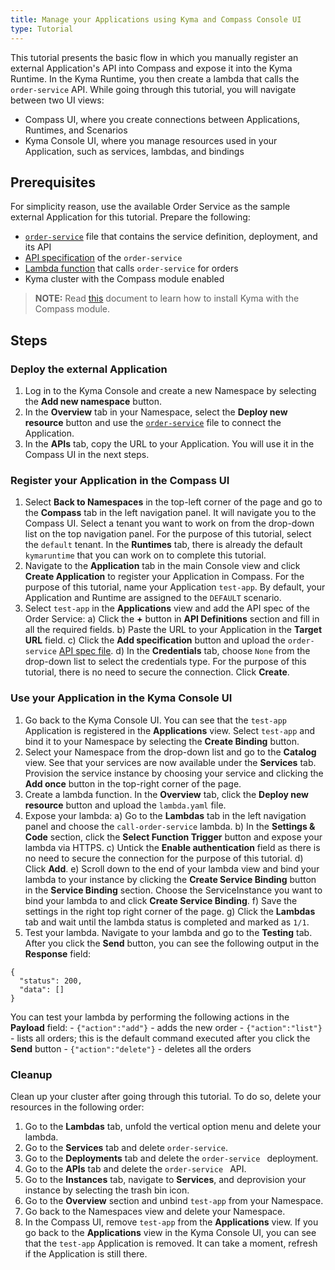 ```yaml
---
title: Manage your Applications using Kyma and Compass Console UI
type: Tutorial
---
```


This tutorial presents the basic flow in which you manually register an external Application's API into Compass and expose it into the Kyma Runtime. In the Kyma Runtime, you then create a lambda that calls the `order-service` API. While going through this tutorial, you will navigate between two UI views:
- Compass UI, where you create connections between Applications, Runtimes, and Scenarios
- Kyma Console UI, where you manage resources used in your Application, such as services, lambdas, and bindings

## Prerequisites

For simplicity reason, use the available Order Service as the sample external Application for this tutorial. Prepare the following:
- [`order-service`](./assets/order-service.yaml) file that contains the service definition, deployment, and its API
- [API specification](./assets/order-service-api-spec.yaml) of the `order-service`
- [Lambda function](./assets/lambda.yaml) that calls `order-service` for orders
- Kyma cluster with the Compass module enabled

>**NOTE:** Read [this](#installation-enable-compass-in-kyma-default-kyma-installation) document to learn how to install Kyma with the Compass module.

## Steps

### Deploy the external Application

1. Log in to the Kyma Console and create a new Namespace by selecting the **Add new namespace** button.
2. In the **Overview** tab in your Namespace, select the **Deploy new resource** button and use the [`order-service`](./assets/order-service.yaml) file to connect the Application.
3. In the **APIs** tab, copy the URL to your Application. You will use it in the Compass UI in the next steps.

### Register your Application in the Compass UI

1. Select **Back to Namespaces** in the top-left corner of the page and go to the **Compass** tab in the left navigation panel. It will navigate you to the Compass UI. Select a tenant you want to work on from the drop-down list on the top navigation panel. For the purpose of this tutorial, select the `default` tenant. In the **Runtimes** tab, there is already the default `kymaruntime` that you can work on to complete this tutorial.
2. Navigate to the **Application** tab in the main Console view and click **Create Application** to register your Application in Compass. For the purpose of this tutorial, name your Application `test-app`. By default, your Application and Runtime are assigned to the `DEFAULT` scenario.
3. Select `test-app` in the **Applications** view and add the API spec of the Order Service:
  a) Click the **+** button in **API Definitions** section and fill in all the required fields.
  b) Paste the URL to your Application in the **Target URL** field.
  c) Click the **Add specification** button and upload the `order-service` [API spec file](./assets/order-service-api-spec.yaml).
  d) In the **Credentials** tab, choose `None` from the drop-down list to select the credentials type. For the purpose of this tutorial, there is no need to secure the connection. Click **Create**.

### Use your Application in the Kyma Console UI

1. Go back to the Kyma Console UI. You can see that the `test-app` Application is registered in the **Applications** view. Select `test-app` and bind it to your Namespace by selecting the  **Create Binding** button.
2. Select your Namespace from the drop-down list and go to the **Catalog** view. See that your services are now available under the **Services** tab. Provision the service instance by choosing your service and clicking the **Add once** button in the top-right corner of the page.
3. Create a lambda function. In the **Overview** tab, click the **Deploy new resource** button and upload the `lambda.yaml` file.
4. Expose your lambda:
  a) Go to the **Lambdas** tab in the left navigation panel and choose the `call-order-service` lambda.
  b) In the **Settings & Code** section, click the **Select Function Trigger** button and expose your lambda via HTTPS.
  c) Untick the **Enable authentication** field as  there is no need to secure the connection for the purpose of this tutorial.
  d) Click **Add**.
  e) Scroll down to the end of your lambda view and bind your lambda to your instance by clicking the **Create Service Binding** button in the **Service Binding** section. Choose the ServiceInstance you want to bind your lambda to and click **Create Service Binding**.
  f) Save the settings in the right top right corner of the page.
  g) Click the **Lambdas** tab and wait until the lambda status is completed and marked as `1/1`.  
5. Test your lambda. Navigate to your lambda and go to the **Testing** tab. After you click the **Send** button, you can see the following output in the **Response** field:
  ```
  {
    "status": 200,
    "data": []
  }
  ```
  You can test your lambda by performing the following actions in the **Payload** field:
    - `{"action":"add"}` - adds the new order
    - `{"action":"list"}` - lists all orders; this is the default command executed after you click the **Send** button
    - `{"action":"delete"}` - deletes all the orders

### Cleanup

Clean up your cluster after going through this tutorial. To do so, delete your resources in the following order:
1. Go to the **Lambdas** tab, unfold the vertical option menu and delete your lambda.
2. Go to the **Services** tab and delete `order-service`.
3. Go to the **Deployments** tab and delete the `order-service ` deployment.
4. Go to the **APIs** tab and delete the `order-service ` API.
5. Go to the **Instances** tab, navigate to **Services**, and deprovision your instance by selecting the trash bin icon.
6. Go to the **Overview** section and unbind `test-app` from your Namespace.
7. Go back to the Namespaces view and delete your Namespace.
8. In the Compass UI, remove `test-app` from the **Applications** view. If you go back to the **Applications** view in the Kyma Console UI, you can see that the `test-app` Application is removed. It can take a moment, refresh if the Application is still there.

